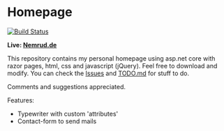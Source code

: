# Homepage

[![Build Status](https://dev.azure.com/n0060/Homepage/_apis/build/status/NemrudDemir.Homepage?branchName=master)](https://dev.azure.com/n0060/Homepage/_build/latest?definitionId=1&branchName=master)

**Live: [Nemrud.de](https://nemrud.de/)**

This repository contains my personal homepage using asp.net core with razor pages, html, css and javascript (jQuery). 
Feel free to download and modify. You can check the [Issues](https://github.com/NemrudDemir/Homepage/issues) and  [TODO.md](https://github.com/NemrudDemir/Homepage/blob/master/TODO.md) for stuff to do.

Comments and suggestions appreciated.

Features:
* Typewriter with custom 'attributes'
* Contact-form to send mails
